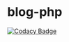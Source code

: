 ﻿# blog-php
 
 [![Codacy Badge](https://app.codacy.com/project/badge/Grade/6694f1f2931640cb9b3ddb1feafa8867)](https://www.codacy.com/gh/genesis59/blog-php/dashboard?utm_source=github.com&amp;utm_medium=referral&amp;utm_content=genesis59/blog-php&amp;utm_campaign=Badge_Grade)
